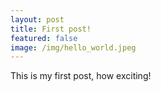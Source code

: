```yaml
---
layout: post
title: First post!
featured: false
image: /img/hello_world.jpeg
---
```


This is my first post, how exciting!
